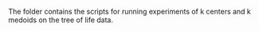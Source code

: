 The folder contains the scripts for running experiments of k centers and k medoids on the tree of life data. 